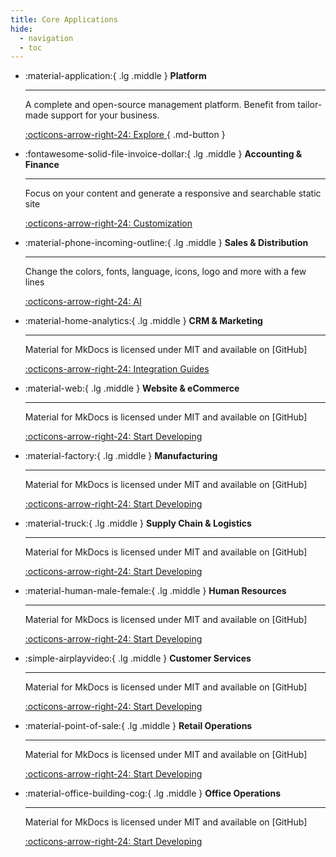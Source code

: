 ```yaml
---
title: Core Applications
hide:
  - navigation
  - toc
---
```

<script src="https://cdn.tailwindcss.com"></script>


<div class="grid cards" markdown>

-   :material-application:{ .lg .middle } __Platform__

    ---

    A complete and open-source management platform. Benefit from tailor-made support for your business.

    [:octicons-arrow-right-24: Explore ](./01_platform/index.md){ .md-button }

-   :fontawesome-solid-file-invoice-dollar:{ .lg .middle } __Accounting & Finance__

    ---

    Focus on your content and generate a responsive and searchable static site

    [:octicons-arrow-right-24: Customization](#)

-   :material-phone-incoming-outline:{ .lg .middle } __Sales & Distribution__

    ---

    Change the colors, fonts, language, icons, logo and more with a few lines

    [:octicons-arrow-right-24: AI](#)

-   :material-home-analytics:{ .lg .middle } __CRM & Marketing__

    ---

    Material for MkDocs is licensed under MIT and available on [GitHub]

    [:octicons-arrow-right-24: Integration Guides](#)

-   :material-web:{ .lg .middle } __Website & eCommerce__

    ---

    Material for MkDocs is licensed under MIT and available on [GitHub]

    [:octicons-arrow-right-24: Start Developing](#)

-   :material-factory:{ .lg .middle } __Manufacturing__

    ---

    Material for MkDocs is licensed under MIT and available on [GitHub]

    [:octicons-arrow-right-24: Start Developing](#)

-   :material-truck:{ .lg .middle } __Supply Chain & Logistics__

    ---

    Material for MkDocs is licensed under MIT and available on [GitHub]

    [:octicons-arrow-right-24: Start Developing](#)

-   :material-human-male-female:{ .lg .middle } __Human Resources__

    ---

    Material for MkDocs is licensed under MIT and available on [GitHub]

    [:octicons-arrow-right-24: Start Developing](#)

 
-   :simple-airplayvideo:{ .lg .middle } __Customer Services__

    ---

    Material for MkDocs is licensed under MIT and available on [GitHub]

    [:octicons-arrow-right-24: Start Developing](#)


-   :material-point-of-sale:{ .lg .middle } __Retail Operations__

    ---

    Material for MkDocs is licensed under MIT and available on [GitHub]

    [:octicons-arrow-right-24: Start Developing](#)

-   :material-office-building-cog:{ .lg .middle } __Office Operations__

    ---

    Material for MkDocs is licensed under MIT and available on [GitHub]

    [:octicons-arrow-right-24: Start Developing](#)


</div>
